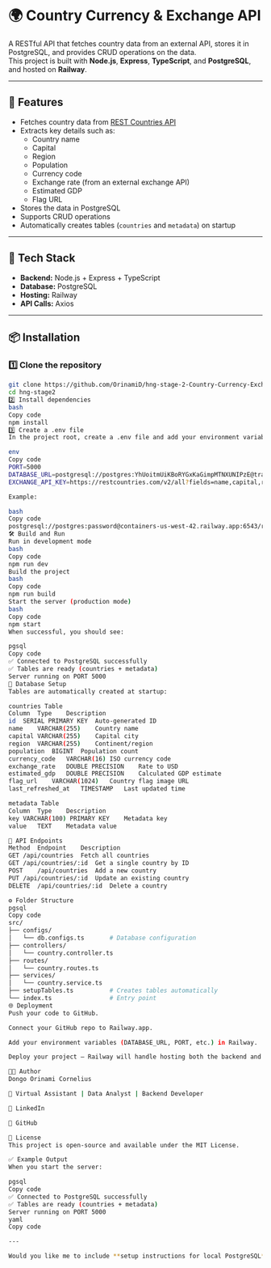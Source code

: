 # 🌍 Country Currency & Exchange API

A RESTful API that fetches country data from an external API, stores it in PostgreSQL, and provides CRUD operations on the data.  
This project is built with **Node.js**, **Express**, **TypeScript**, and **PostgreSQL**, and hosted on **Railway**.

---

## 🚀 Features

- Fetches country data from [REST Countries API](https://restcountries.com/v2/all?fields=name,capital,region,population,flag,currencies)
- Extracts key details such as:
  - Country name
  - Capital
  - Region
  - Population
  - Currency code
  - Exchange rate (from an external exchange API)
  - Estimated GDP
  - Flag URL
- Stores the data in PostgreSQL
- Supports CRUD operations
- Automatically creates tables (`countries` and `metadata`) on startup

---

## 🧩 Tech Stack

- **Backend:** Node.js + Express + TypeScript  
- **Database:** PostgreSQL  
- **Hosting:** Railway  
- **API Calls:** Axios  

---

## 📦 Installation

### 1️⃣ Clone the repository
```bash
git clone https://github.com/OrinamiD/hng-stage-2-Country-Currency-Exchange-API.git 
cd hng-stage2
2️⃣ Install dependencies
bash
Copy code
npm install
3️⃣ Create a .env file
In the project root, create a .env file and add your environment variables:

env
Copy code
PORT=5000
DATABASE_URL=postgresql://postgres:YhUoitmUiKBoRYGxKaGimpMTNXUNIPzE@tramway.proxy.rlwy.net:39580/railway
EXCHANGE_API_KEY=https://restcountries.com/v2/all?fields=name,capital,region,population,flag,currencies

Example:

bash
Copy code
postgresql://postgres:password@containers-us-west-42.railway.app:6543/railway
🛠️ Build and Run
Run in development mode
bash
Copy code
npm run dev
Build the project
bash
Copy code
npm run build
Start the server (production mode)
bash
Copy code
npm start
When successful, you should see:

pgsql
Copy code
✅ Connected to PostgreSQL successfully
✅ Tables are ready (countries + metadata)
Server running on PORT 5000
🧱 Database Setup
Tables are automatically created at startup:

countries Table
Column	Type	Description
id	SERIAL PRIMARY KEY	Auto-generated ID
name	VARCHAR(255)	Country name
capital	VARCHAR(255)	Capital city
region	VARCHAR(255)	Continent/region
population	BIGINT	Population count
currency_code	VARCHAR(16)	ISO currency code
exchange_rate	DOUBLE PRECISION	Rate to USD
estimated_gdp	DOUBLE PRECISION	Calculated GDP estimate
flag_url	VARCHAR(1024)	Country flag image URL
last_refreshed_at	TIMESTAMP	Last updated time

metadata Table
Column	Type	Description
key	VARCHAR(100) PRIMARY KEY	Metadata key
value	TEXT	Metadata value

🔗 API Endpoints
Method	Endpoint	Description
GET	/api/countries	Fetch all countries
GET	/api/countries/:id	Get a single country by ID
POST	/api/countries	Add a new country
PUT	/api/countries/:id	Update an existing country
DELETE	/api/countries/:id	Delete a country

⚙️ Folder Structure
pgsql
Copy code
src/
├── configs/
│   └── db.configs.ts       # Database configuration
├── controllers/
│   └── country.controller.ts
├── routes/
│   └── country.routes.ts
├── services/
│   └── country.service.ts
├── setupTables.ts          # Creates tables automatically
└── index.ts                # Entry point
🌐 Deployment
Push your code to GitHub.

Connect your GitHub repo to Railway.app.

Add your environment variables (DATABASE_URL, PORT, etc.) in Railway.

Deploy your project — Railway will handle hosting both the backend and the database.

👨‍💻 Author
Dongo Orinami Cornelius

🧠 Virtual Assistant | Data Analyst | Backend Developer

💼 LinkedIn

🐙 GitHub

🏁 License
This project is open-source and available under the MIT License.

✅ Example Output
When you start the server:

pgsql
Copy code
✅ Connected to PostgreSQL successfully
✅ Tables are ready (countries + metadata)
Server running on PORT 5000
yaml
Copy code

---

Would you like me to include **setup instructions for local PostgreSQL** (for development before deploy
